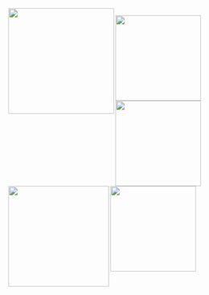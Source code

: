 
<a href="https://github.com/genie-ru">
  <img align="left" height="210px" src="https://github-profile-summary-cards.vercel.app/api/cards/profile-details?username=genie-ru&theme=react")
</a>
<p>
<a href="https://github.com/genie-ru">
  <img align="left" height="170px" src="https://github-readme-stats.vercel.app/api?username=genie-ru&count_private=true&show_icons=true&theme=react" />
</a>
<a href="https://github.com/genie-ru">
  <img align="left" height="170px" src="https://github-readme-stats.vercel.app/api/top-langs/?username=genie-ru&layout=compact&theme=react" />
</a>
</p>

<p>
<a href="https://github.com/genie-ru">
  <img align="left" height="200px" src="http://github-profile-summary-cards.vercel.app/api/cards/stats?username=genie-ru&theme=react" />
</a>
<a href="https://github.com/genie-ru">
  <img align="left" height="170px" src="http://github-profile-summary-cards.vercel.app/api/cards/productive-time?username=genie-ru&theme=react&utcOffset=8" />
</a>
</p>
